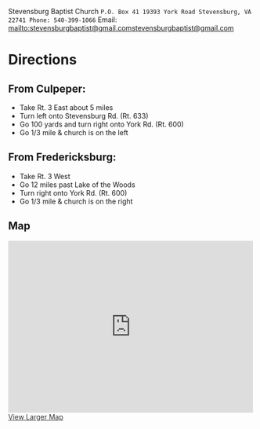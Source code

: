 Stevensburg Baptist Church
  `P.O. Box 41
  19393 York Road
  Stevensburg, VA 22741
  Phone: 540-399-1066`
  Email: <mailto:stevensburgbaptist@gmail.com>stevensburgbaptist@gmail.com</mailto>

# Directions

## From Culpeper:
- Take Rt. 3 East about 5 miles
- Turn left onto Stevensburg Rd. (Rt. 633)
- Go 100 yards and turn right onto York Rd. (Rt. 600)
- Go 1/3 mile & church is on the left

## From Fredericksburg:
- Take Rt. 3 West
- Go 12 miles past Lake of the Woods
- Turn right onto York Rd. (Rt. 600)
- Go 1/3 mile & church is on the right

## Map
<iframe width="500" height="350" frameborder="0" scrolling="no" marginheight="0" marginwidth="0" src="http://maps.google.com/maps?f=q&amp;source=s_q&amp;hl=en&amp;geocode=&amp;q=19393+York+Road+Stevensburg,+VA+22741&amp;sll=37.0625,-95.677068&amp;sspn=44.069599,74.443359&amp;ie=UTF8&amp;ll=38.442632,-77.895255&amp;spn=0.011764,0.021458&amp;z=15&amp;output=embed"></iframe>
<a href="http://maps.google.com/maps?f=q&amp;source=embed&amp;hl=en&amp;geocode=&amp;q=19393+York+Road+Stevensburg,+VA+22741&amp;sll=37.0625,-95.677068&amp;sspn=44.069599,74.443359&amp;ie=UTF8&amp;ll=38.442632,-77.895255&amp;spn=0.011764,0.021458&amp;z=15" target="_blank" style="color:#333;text-align:left">View Larger Map</a>
